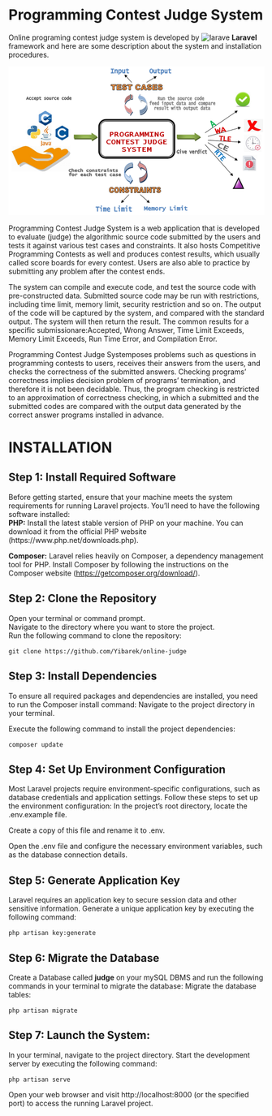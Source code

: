 <h1>Programming Contest Judge System</h1>

Online programing contest judge system is developed by ![larave](https://github.com/Yibarek/online-judge/assets/97822348/f1812b13-49eb-40e9-a49e-c2c8c06dc62b) <b>Laravel</b> framework and here are some description about the system and installation procedures.

![Alt text](image.png)

Programming Contest Judge System is a web application that is developed to evaluate (judge) the algorithmic source code submitted by the users and tests it against various test cases and constraints. It also hosts Competitive Programming Contests as well and produces contest results, which usually called score boards for every contest. Users are also able to practice by submitting any problem after the contest ends. 

 The system can compile and execute code, and test the source code with pre-constructed data. Submitted source code may be run with restrictions, including time limit, memory limit, security restriction and so on. The output of the code will be captured by the system, and compared with the standard output. The system will then return the result. The common results for a specific submissionare:Accepted, Wrong Answer, Time Limit Exceeds, Memory Limit Exceeds, Run Time Error, and Compilation Error.
 
Programming Contest Judge Systemposes problems such as questions in programming contests to users, receives their answers from the users, and checks the correctness of the submitted answers. Checking programs’ correctness implies decision problem of programs’ termination, and therefore it is not been decidable. Thus, the program checking is restricted to an approximation of correctness checking, in which a submitted and the submitted codes are compared with the output data generated by the correct answer programs installed in advance.

<h1>INSTALLATION</h1>
<h2>Step 1: Install Required Software</h2>
Before getting started, ensure that your machine meets the system requirements for running Laravel projects. You’ll need to have the following software installed:<br>
<b>PHP:</b> Install the latest stable version of PHP on your machine. You can download it from the official PHP website (https://www.php.net/downloads.php).

<b>Composer:</b> Laravel relies heavily on Composer, a dependency management tool for PHP. Install Composer by following the instructions on the Composer website (https://getcomposer.org/download/).

<h2>Step 2: Clone the Repository</h2>
Open your terminal or command prompt.<br>
Navigate to the directory where you want to store the project.<br>
Run the following command to clone the repository:

```console
git clone https://github.com/Yibarek/online-judge
```

<h2>Step 3: Install Dependencies</h2>
To ensure all required packages and dependencies are installed, you need to run the Composer install command:
Navigate to the project directory in your terminal.

Execute the following command to install the project dependencies:
```console
composer update
```

<h2>Step 4: Set Up Environment Configuration</h2>
Most Laravel projects require environment-specific configurations, such as database credentials and application settings. Follow these steps to set up the environment configuration:
In the project’s root directory, locate the .env.example file.

Create a copy of this file and rename it to .env.

Open the .env file and configure the necessary environment variables, such as the database connection details.

<h2>Step 5: Generate Application Key</h2>
Laravel requires an application key to secure session data and other sensitive information. Generate a unique application key by executing the following command: 

```console
php artisan key:generate
```
<h2>Step 6: Migrate the Database</h2>
Create a Database called <b>judge</b> on your mySQL DBMS and  run the following commands in your terminal to migrate the database:
Migrate the database tables:

```console
php artisan migrate
```

<h2>Step 7: Launch the System:</h2>
In your terminal, navigate to the project directory.
Start the development server by executing the following command:

```console
php artisan serve
```

Open your web browser and visit http://localhost:8000 (or the specified port) to access the running Laravel project.
